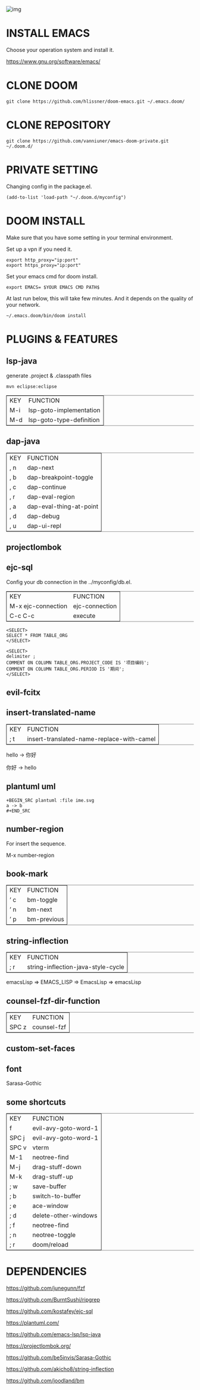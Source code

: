 ![img](tui-cut.png)


# INSTALL EMACS

Choose your operation system and install it.

<https://www.gnu.org/software/emacs/>


# CLONE DOOM

    git clone https://github.com/hlissner/doom-emacs.git ~/.emacs.doom/


# CLONE REPOSITORY

    git clone https://github.com/vanniuner/emacs-doom-private.git ~/.doom.d/


# PRIVATE SETTING

Changing config in the package.el.

    (add-to-list 'load-path "~/.doom.d/myconfig")


# DOOM INSTALL

Make sure that you have some setting in your terminal environment.

Set up a vpn if you need it.

    export http_proxy="ip:port"
    export https_proxy="ip:port"

Set your emacs cmd for doom install.

    export EMACS= $YOUR EMACS CMD PATH$

At last run below, this will take few minutes. And it depends on the quality of your network.

    ~/.emacs.doom/bin/doom install


# PLUGINS & FEATURES


## lsp-java

generate .project & .classpath files

    mvn eclipse:eclipse

<table border="2" cellspacing="0" cellpadding="6" rules="groups" frame="hsides">


<colgroup>
<col  class="org-left" />

<col  class="org-left" />
</colgroup>
<tbody>
<tr>
<td class="org-left">KEY</td>
<td class="org-left">FUNCTION</td>
</tr>


<tr>
<td class="org-left">M-i</td>
<td class="org-left">lsp-goto-implementation</td>
</tr>


<tr>
<td class="org-left">M-d</td>
<td class="org-left">lsp-goto-type-definition</td>
</tr>
</tbody>
</table>


## dap-java

<table border="2" cellspacing="0" cellpadding="6" rules="groups" frame="hsides">


<colgroup>
<col  class="org-left" />

<col  class="org-left" />
</colgroup>
<tbody>
<tr>
<td class="org-left">KEY</td>
<td class="org-left">FUNCTION</td>
</tr>


<tr>
<td class="org-left">, n</td>
<td class="org-left">dap-next</td>
</tr>


<tr>
<td class="org-left">, b</td>
<td class="org-left">dap-breakpoint-toggle</td>
</tr>


<tr>
<td class="org-left">, c</td>
<td class="org-left">dap-continue</td>
</tr>


<tr>
<td class="org-left">, r</td>
<td class="org-left">dap-eval-region</td>
</tr>


<tr>
<td class="org-left">, a</td>
<td class="org-left">dap-eval-thing-at-point</td>
</tr>


<tr>
<td class="org-left">, d</td>
<td class="org-left">dap-debug</td>
</tr>


<tr>
<td class="org-left">, u</td>
<td class="org-left">dap-ui-repl</td>
</tr>
</tbody>
</table>


## projectlombok


## ejc-sql

Config your db connection in the ../myconfig/db.el.

<table border="2" cellspacing="0" cellpadding="6" rules="groups" frame="hsides">


<colgroup>
<col  class="org-left" />

<col  class="org-left" />
</colgroup>
<tbody>
<tr>
<td class="org-left">KEY</td>
<td class="org-left">FUNCTION</td>
</tr>


<tr>
<td class="org-left">M-x ejc-connection</td>
<td class="org-left">ejc-connection</td>
</tr>


<tr>
<td class="org-left">C-c C-c</td>
<td class="org-left">execute</td>
</tr>
</tbody>
</table>

    
    <SELECT>
    SELECT * FROM TABLE_ORG
    </SELECT>
    
    <SELECT>
    delimiter ;
    COMMENT ON COLUMN TABLE_ORG.PROJECT_CODE IS '项目编码';
    COMMENT ON COLUMN TABLE_ORG.PERIOD IS '期间';
    </SELECT>


## evil-fcitx


## insert-translated-name

<table border="2" cellspacing="0" cellpadding="6" rules="groups" frame="hsides">


<colgroup>
<col  class="org-left" />

<col  class="org-left" />
</colgroup>
<tbody>
<tr>
<td class="org-left">KEY</td>
<td class="org-left">FUNCTION</td>
</tr>


<tr>
<td class="org-left">; t</td>
<td class="org-left">insert-translated-name-replace-with-camel</td>
</tr>
</tbody>
</table>

hello -> 你好

你好 -> hello


## plantuml uml

    +BEGIN_SRC plantuml :file ime.svg
    a -> b
    #+END_SRC


## number-region

For insert the sequence.

M-x number-region


## book-mark

<table border="2" cellspacing="0" cellpadding="6" rules="groups" frame="hsides">


<colgroup>
<col  class="org-left" />

<col  class="org-left" />
</colgroup>
<tbody>
<tr>
<td class="org-left">KEY</td>
<td class="org-left">FUNCTION</td>
</tr>


<tr>
<td class="org-left">&rsquo; c</td>
<td class="org-left">bm-toggle</td>
</tr>


<tr>
<td class="org-left">&rsquo; n</td>
<td class="org-left">bm-next</td>
</tr>


<tr>
<td class="org-left">&rsquo; p</td>
<td class="org-left">bm-previous</td>
</tr>
</tbody>
</table>


## string-inflection

<table border="2" cellspacing="0" cellpadding="6" rules="groups" frame="hsides">


<colgroup>
<col  class="org-left" />

<col  class="org-left" />
</colgroup>
<tbody>
<tr>
<td class="org-left">KEY</td>
<td class="org-left">FUNCTION</td>
</tr>


<tr>
<td class="org-left">; r</td>
<td class="org-left">string-inflection-java-style-cycle</td>
</tr>
</tbody>
</table>

emacsLisp => EMACS\_LISP => EmacsLisp => emacsLisp


## counsel-fzf-dir-function

<table border="2" cellspacing="0" cellpadding="6" rules="groups" frame="hsides">


<colgroup>
<col  class="org-left" />

<col  class="org-left" />
</colgroup>
<tbody>
<tr>
<td class="org-left">KEY</td>
<td class="org-left">FUNCTION</td>
</tr>


<tr>
<td class="org-left">SPC z</td>
<td class="org-left">counsel-fzf</td>
</tr>
</tbody>
</table>


## custom-set-faces


## font

Sarasa-Gothic


## some shortcuts

<table border="2" cellspacing="0" cellpadding="6" rules="groups" frame="hsides">


<colgroup>
<col  class="org-left" />

<col  class="org-left" />
</colgroup>
<tbody>
<tr>
<td class="org-left">KEY</td>
<td class="org-left">FUNCTION</td>
</tr>


<tr>
<td class="org-left">f</td>
<td class="org-left">evil-avy-goto-word-1</td>
</tr>


<tr>
<td class="org-left">SPC j</td>
<td class="org-left">evil-avy-goto-word-1</td>
</tr>


<tr>
<td class="org-left">SPC v</td>
<td class="org-left">vterm</td>
</tr>


<tr>
<td class="org-left">M-1</td>
<td class="org-left">neotree-find</td>
</tr>


<tr>
<td class="org-left">M-j</td>
<td class="org-left">drag-stuff-down</td>
</tr>


<tr>
<td class="org-left">M-k</td>
<td class="org-left">drag-stuff-up</td>
</tr>


<tr>
<td class="org-left">; w</td>
<td class="org-left">save-buffer</td>
</tr>


<tr>
<td class="org-left">; b</td>
<td class="org-left">switch-to-buffer</td>
</tr>


<tr>
<td class="org-left">; e</td>
<td class="org-left">ace-window</td>
</tr>


<tr>
<td class="org-left">; d</td>
<td class="org-left">delete-other-windows</td>
</tr>


<tr>
<td class="org-left">; f</td>
<td class="org-left">neotree-find</td>
</tr>


<tr>
<td class="org-left">; n</td>
<td class="org-left">neotree-toggle</td>
</tr>


<tr>
<td class="org-left">; r</td>
<td class="org-left">doom/reload</td>
</tr>
</tbody>
</table>


# DEPENDENCIES

<https://github.com/junegunn/fzf>

<https://github.com/BurntSushi/ripgrep>

<https://github.com/kostafey/ejc-sql>

<https://plantuml.com/>

<https://github.com/emacs-lsp/lsp-java>

<https://projectlombok.org/>

<https://github.com/be5invis/Sarasa-Gothic>

<https://github.com/akicho8/string-inflection>

<https://github.com/joodland/bm>

